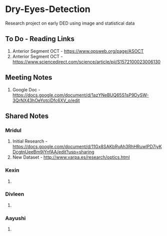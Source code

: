 # Dry-Eyes-Detection
Research project on early DED using image and statistical data


## To Do - Reading Links
1) Anterior Segment OCT - https://www.opsweb.org/page/ASOCT
2) Anterior Segment OCT - https://www.sciencedirect.com/science/article/pii/S1572100023006130

## Meeting Notes 
1) Google Doc - https://docs.google.com/document/d/1azYNeBUQ65S1sP9DySW-3QrNX43hOeYotciDfc6XV_o/edit

## Shared Notes 
### Mridul 
1) Initial Research - https://docs.google.com/document/d/11Gx8SAKbRyAh3RhHRuwlPD7iyKDcgtnUeeBm9iYnfAA/edit?usp=sharing
2) New Dataset - http://www.varpa.es/research/optics.html

### Kexin 
1) 

### Divleen
1) 

### Aayushi
1) 
